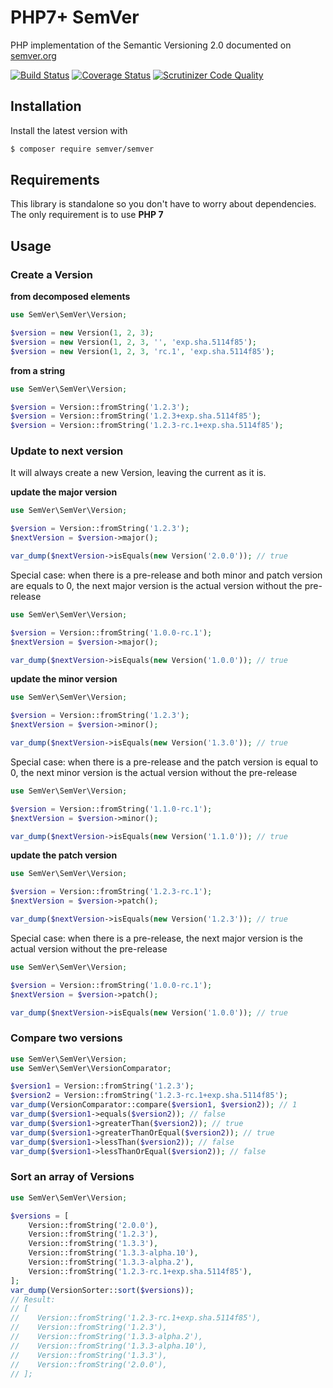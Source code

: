 PHP7+ SemVer
============

PHP implementation of the Semantic Versioning 2.0 documented on [semver.org](http://semver.org)

[![Build Status][travis-master-img]][travis-master-url] [![Coverage Status][coveralls-master-img]][coveralls-master-url] [![Scrutinizer Code Quality][scrutinizer-master-img]][scrutinizer-master-url]

[travis-master-img]: https://travis-ci.org/git-pull-request/php-semver.svg?branch=master
[travis-master-url]: https://travis-ci.org/git-pull-request/php-semver
[coveralls-master-img]: https://coveralls.io/repos/github/git-pull-request/php-semver/badge.svg?branch=master
[coveralls-master-url]: https://coveralls.io/github/git-pull-request/php-semver?branch=master
[scrutinizer-master-img]: https://scrutinizer-ci.com/g/git-pull-request/php-semver/badges/quality-score.png?b=master
[scrutinizer-master-url]: https://scrutinizer-ci.com/g/git-pull-request/php-semver/?branch=master

Installation
------------

Install the latest version with

```bash
$ composer require semver/semver
```

Requirements
------------

This library is standalone so you don't have to worry about dependencies.  
The only requirement is to use **PHP 7**

Usage
-----

### Create a Version

**from decomposed elements**

```php
use SemVer\SemVer\Version;

$version = new Version(1, 2, 3);
$version = new Version(1, 2, 3, '', 'exp.sha.5114f85');
$version = new Version(1, 2, 3, 'rc.1', 'exp.sha.5114f85');
```

**from a string**

```php
use SemVer\SemVer\Version;

$version = Version::fromString('1.2.3');
$version = Version::fromString('1.2.3+exp.sha.5114f85');
$version = Version::fromString('1.2.3-rc.1+exp.sha.5114f85');
```

### Update to next version

It will always create a new Version, leaving the current as it is.

**update the major version**

```php
use SemVer\SemVer\Version;

$version = Version::fromString('1.2.3');
$nextVersion = $version->major();

var_dump($nextVersion->isEquals(new Version('2.0.0')); // true
```

Special case: when there is a pre-release and both minor and patch version are equals to 0, the next major version is the
actual version without the pre-release

```php
use SemVer\SemVer\Version;

$version = Version::fromString('1.0.0-rc.1');
$nextVersion = $version->major();

var_dump($nextVersion->isEquals(new Version('1.0.0')); // true
```

**update the minor version**

```php
use SemVer\SemVer\Version;

$version = Version::fromString('1.2.3');
$nextVersion = $version->minor();

var_dump($nextVersion->isEquals(new Version('1.3.0')); // true
```

Special case: when there is a pre-release and the patch version is equal to 0, the next minor version is the
actual version without the pre-release

```php
use SemVer\SemVer\Version;

$version = Version::fromString('1.1.0-rc.1');
$nextVersion = $version->minor();

var_dump($nextVersion->isEquals(new Version('1.1.0')); // true
```


**update the patch version**

```php
use SemVer\SemVer\Version;

$version = Version::fromString('1.2.3-rc.1');
$nextVersion = $version->patch();

var_dump($nextVersion->isEquals(new Version('1.2.3')); // true
```

Special case: when there is a pre-release, the next major version is the actual version without the pre-release

```php
use SemVer\SemVer\Version;

$version = Version::fromString('1.0.0-rc.1');
$nextVersion = $version->patch();

var_dump($nextVersion->isEquals(new Version('1.0.0')); // true
```

### Compare two versions

```php
use SemVer\SemVer\Version;
use SemVer\SemVer\VersionComparator;

$version1 = Version::fromString('1.2.3');
$version2 = Version::fromString('1.2.3-rc.1+exp.sha.5114f85');
var_dump(VersionComparator::compare($version1, $version2)); // 1
var_dump($version1->equals($version2)); // false
var_dump($version1->greaterThan($version2)); // true
var_dump($version1->greaterThanOrEqual($version2)); // true
var_dump($version1->lessThan($version2)); // false
var_dump($version1->lessThanOrEqual($version2)); // false
```

### Sort an array of Versions


```php
use SemVer\SemVer\Version;

$versions = [
    Version::fromString('2.0.0'),
    Version::fromString('1.2.3'),
    Version::fromString('1.3.3'),
    Version::fromString('1.3.3-alpha.10'),
    Version::fromString('1.3.3-alpha.2'),
    Version::fromString('1.2.3-rc.1+exp.sha.5114f85'),
];
var_dump(VersionSorter::sort($versions));
// Result:
// [
//    Version::fromString('1.2.3-rc.1+exp.sha.5114f85'),
//    Version::fromString('1.2.3'),
//    Version::fromString('1.3.3-alpha.2'),
//    Version::fromString('1.3.3-alpha.10'),
//    Version::fromString('1.3.3'),
//    Version::fromString('2.0.0'),
// ];
```
